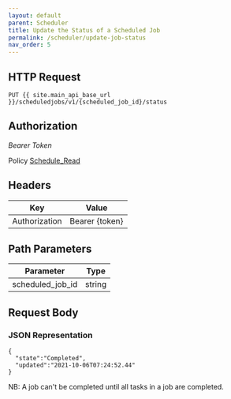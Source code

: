 ```yaml
---
layout: default
parent: Scheduler
title: Update the Status of a Scheduled Job
permalink: /scheduler/update-job-status
nav_order: 5
---
```


## HTTP Request
```
PUT {{ site.main_api_base_url }}/scheduledjobs/v1/{scheduled_job_id}/status
```
## Authorization

*Bearer Token*

Policy
[Schedule_Read]({{site.url}}{{site.baseurl}}/authentication/policies#schedule_read)

## Headers

| Key     | Value        |
| ----------- | ----------- |
| Authorization | Bearer {token}      |

## Path Parameters

| Parameter   | Type        |
| ----------- | ----------- |
| scheduled_job_id | string      |

## Request Body
### JSON Representation
```
{
  "state":"Completed",
  "updated":"2021-10-06T07:24:52.44"
}

```
NB: A job can't be completed until all tasks in a job are completed.
